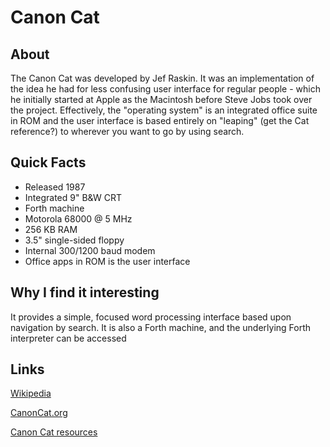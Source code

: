 # Canon Cat #

## About ##
The Canon Cat was developed by Jef Raskin.  It was an implementation of the idea he had for less confusing user 
interface for regular people - which he initially started at Apple as the Macintosh before Steve Jobs took over the
project.  Effectively, the "operating system" is an integrated office suite in ROM and the user interface is
based entirely on "leaping" (get the Cat reference?) to wherever you want to go by using search.

## Quick Facts ##
- Released 1987
- Integrated 9" B&W CRT
- Forth machine
- Motorola 68000 @ 5 MHz
- 256 KB RAM
- 3.5" single-sided floppy
- Internal 300/1200 baud modem
- Office apps in ROM is the user interface

## Why I find it interesting ##
It provides a simple, focused word processing interface based upon navigation by search.  It is also a Forth machine, 
and the underlying Forth interpreter can be accessed

## Links ##
[Wikipedia](https://en.wikipedia.org/wiki/Canon_Cat)

[CanonCat.org](http://www.canoncat.org/)

[Canon Cat resources](http://www.canoncat.net/)
